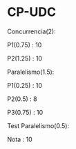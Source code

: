 # CP-UDC
Concurrencia(2):

P1(0.75) : 10

P2(1.25) : 10

Paralelismo(1.5):

P1(0.25) : 10

P2(0.5) : 8

P3(0.75) : 10 

Test Paralelismo(0.5):

Nota : 10
